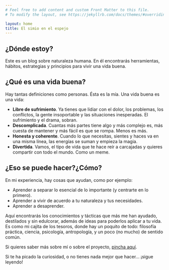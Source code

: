 ```yaml
---
# Feel free to add content and custom Front Matter to this file.
# To modify the layout, see https://jekyllrb.com/docs/themes/#overriding-theme-defaults

layout: home
title: El simio en el espejo
---
```


## ¿Dónde estoy?
Este es un blog sobre naturaleza humana. En él encontrarás  herramientas, hábitos, estrategias y principios para vivir una vida buena.


## ¿Qué es una vida buena?
Hay tantas definiciones como personas. Ésta es la mía.
Una vida buena es una vida:
* **Libre de sufrimiento**. Ya tienes que lidiar con el dolor, los problemas, los conflictos, la gente insoportable y las situaciones inesperadas. El sufrimiento y el drama, sobran.
* **Descomplicada**. Cuantas más partes tiene algo y más complejo es, más cuesta de mantener y más fácil es que se rompa. Menos es más.
* **Honesta y coherente**. Cuando lo que necesitas, sientes y haces va en una misma línea, las energías se suman y empieza la magia.
* **Divertida**. Vamos, el tipo de vida que te hace reír a carcajadas y quieres compartir con todo el mundo. Como un meme.


## ¿Eso se puede hacer?¿Cómo?
En mi experiencia, hay cosas que ayudan, como por ejemplo:
* Aprender a separar lo esencial de lo importante (y centrarte en lo primero).
* Aprender a vivir de acuerdo a tu naturaleza y tus necesidades.
* Aprender a desaprender.

Aquí encontrarás los conocimientos y tácticas que más me han ayudado, destilados y sin edulcorar, además de ideas para poderlos aplicar a tu vida. Es como mi cajita de los tesoros, donde hay un poquito de todo: filosofía práctica, ciencia, psicología, antropología, y un poco (no mucho) de sentido común.


Si quieres saber más sobre mí o sobre el proyecto, [pincha aquí](/about).

Si te ha picado la curiosidad, o no tienes nada mejor que hacer... ¡sigue leyendo!
